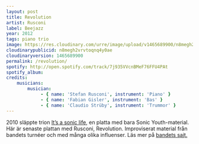```yaml
---
layout: post
title: Revolution
artist: Rusconi
label: Beejazz
year: 2012
tags: piano trio
image: https://res.cloudinary.com/urre/image/upload/v1465689900/n8megh2vrvtoqnq4y0ae.jpg
cloudinarypublicid: n8megh2vrvtoqnq4y0ae
cloudinaryversion: 1465689900
permalink: /revolution/
spotify: http://open.spotify.com/track/7j935VVcnBMeF76FFU4PAt
spotify_album: 
credits:
    musicians:
        musician:
             - { name: 'Stefan Rusconi', instrument: 'Piano' }
             - { name: 'Fabian Gisler', instrument: 'Bas' }
             - { name: 'Claudio Strüby', instrument: 'Trummor' }
---
```


2010 släppte trion <a href="http://open.spotify.com/album/4c3vIOWEqE1U6bX4XalKKE">It’s a sonic life</a>, en platta med bara Sonic Youth-material. Här är senaste plattan med Rusconi, Revolution. Improviserat material från bandets turnéer och med många olika influenser. Läs mer på <a href="http://rusconi-music.com">bandets sajt.</a>

&nbsp;